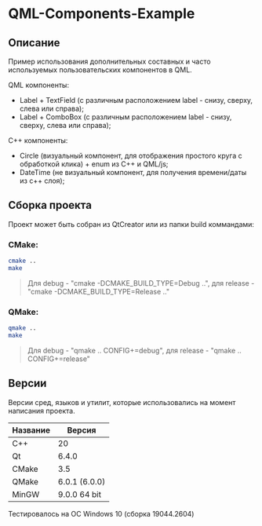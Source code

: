 # QML-Components-Example

## Описание

Пример использования дополнительных составных и часто используемых пользовательских компонентов в QML.

QML компоненты:

- Label + TextField (с различным расположением label - снизу, сверху, слева или справа);
- Label + ComboBox (с различным расположением label - снизу, сверху, слева или справа);

С++ компоненты:
- Circle (визуальный компонент, для отображения простого круга с обработкой клика) + enum из С++ и QML/js;
- DateTime (не визуальный компонент, для получения времени/даты из c++ слоя);

## Сборка проекта

Проект может быть собран из QtCreator или из папки build коммандами:

### CMake:

```bash
cmake ..
make
```
> Для debug - "cmake -DCMAKE_BUILD_TYPE=Debug ..", для release - "cmake -DCMAKE_BUILD_TYPE=Release .."

### QMake:

```bash
qmake ..
make
```
> Для debug - "qmake .. CONFIG+=debug", для release - "qmake .. CONFIG+=release"

## Версии

Версии сред, языков и утилит, которые использовались на момент написания проекта.

| Название   | Версия               |
| -----------|----------------------|
| C++        | 20                   |
| Qt         | 6.4.0                |
| CMake      | 3.5                  |
| QMake      | 6.0.1 (6.0.0)        |
| MinGW      | 9.0.0 64 bit         |

Тестировалось на ОС Windows 10 (сборка 19044.2604)